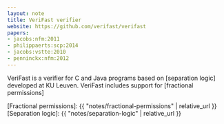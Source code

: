 ```yaml
---
layout: note
title: VeriFast verifier
website: https://github.com/verifast/verifast
papers:
- jacobs:nfm:2011
- philippaerts:scp:2014
- jacobs:vstte:2010
- penninckx:nfm:2012
---
```


VeriFast is a verifier for C and Java programs
based on [separation logic]
developed
at KU Leuven.
VeriFast includes support for
[fractional permissions]

[Fractional permissions]: {{ "notes/fractional-permissions" | relative_url }}
[Separation logic]: {{ "notes/separation-logic" | relative_url }}
